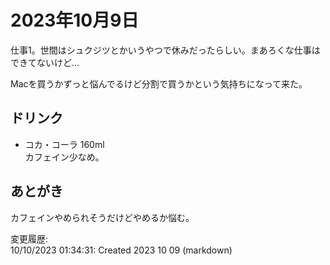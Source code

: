 # 2023年10月9日

仕事1。世間はシュクジツとかいうやつで休みだったらしい。まあろくな仕事はできてないけど…

Macを買うかずっと悩んでるけど分割で買うかという気持ちになって来た。

## ドリンク

- コカ・コーラ 160ml  
カフェイン少なめ。

## あとがき

カフェインやめられそうだけどやめるか悩む。

変更履歴:  
10/10/2023 01:34:31: Created 2023 10 09 (markdown)  
